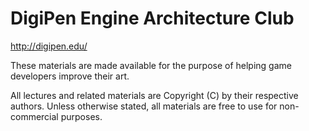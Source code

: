 DigiPen Engine Architecture Club
================================

http://digipen.edu/

These materials are made available for the purpose of helping
game developers improve their art.

All lectures and related materials are Copyright (C) by their
respective authors.  Unless otherwise stated, all materials
are free to use for non-commercial purposes.